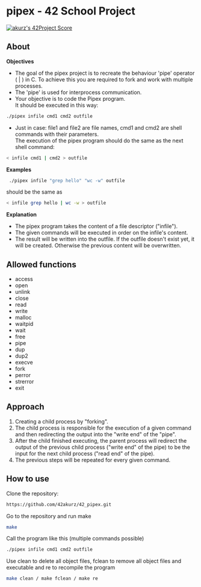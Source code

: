 # pipex - 42 School Project

[![akurz's 42Project Score](https://badge42.herokuapp.com/api/project/akurz/pipex)](https://github.com/JaeSeoKim/badge42)

## About

**Objectives**
* The goal of the pipex project is to recreate the behaviour 'pipe' operator ( | ) in C. To achieve this you are required to fork and work with multiple processes.  
* The 'pipe' is used for interprocess communication.    
* Your objective is to code the Pipex program.  
It should be executed in this way:
```bash
./pipex infile cmd1 cmd2 outfile
```
* Just in case: file1 and file2 are file names, cmd1 and cmd2 are shell commands with their parameters.  
The execution of the pipex program should do the same as the next shell command:
```bash
< infile cmd1 | cmd2 > outfile
```

**Examples**
```bash
 ./pipex infile "grep hello" "wc -w" outfile
 ```
 should be the same as
 ```bash
 < infile grep hello | wc -w > outfile
 ```
 
 **Explanation**  
 * The pipex program takes the content of a file descriptor ("infile").
 * The given commands will be executed in order on the infile's content.
 * The result will be written into the outfile. If the outfile doesn't exist yet, it will be created. Otherwise the previous content will be overwritten.
 
 ## Allowed functions

* access
* open
* unlink
* close
* read
* write
* malloc
* waitpid
* wait
* free
* pipe
* dup
* dup2
* execve
* fork
* perror
* strerror
* exit

## Approach
1. Creating a child process by "forking".
2. The child process is responsible for the execution of a given command and then redirecting the output into the "write end" of the "pipe".
3. After the child finished executing, the parent process will redirect the output of the previous child process ("write end" of the pipe) to be the 
input for the next child process ("read end" of the pipe).
4. The previous steps will be repeated for every given command.

## How to use

Clone the repository:
```bash
https://github.com/42akurz/42_pipex.git
```
Go to the repository and run make
```bash
make
```
Call the program like this (multiple commands possible)
```bash
./pipex infile cmd1 cmd2 outfile
```
Use clean to delete all object files, fclean to remove all object files and executable and re to recompile the program
```bash
make clean / make fclean / make re
```

 
